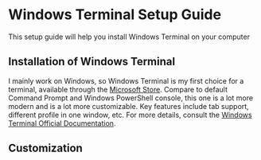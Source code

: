 # Windows Terminal Setup Guide

This setup guide will help you install Windows Terminal on your computer

## Installation of Windows Terminal

I mainly work on Windows, so Windows Terminal is my first choice for a terminal, available through the [Microsoft Store](https://apps.microsoft.com/detail/9n0dx20hk701?hl=en-US&gl=US). Compare to default Command Prompt and Windows PowerShell console, this one is a lot more modern and is a lot more customizable. Key features include tab support, different profile in one window, etc. For more details, consult the [Windows Terminal Official Documentation](https://learn.microsoft.com/en-us/windows/terminal/).

## Customization
